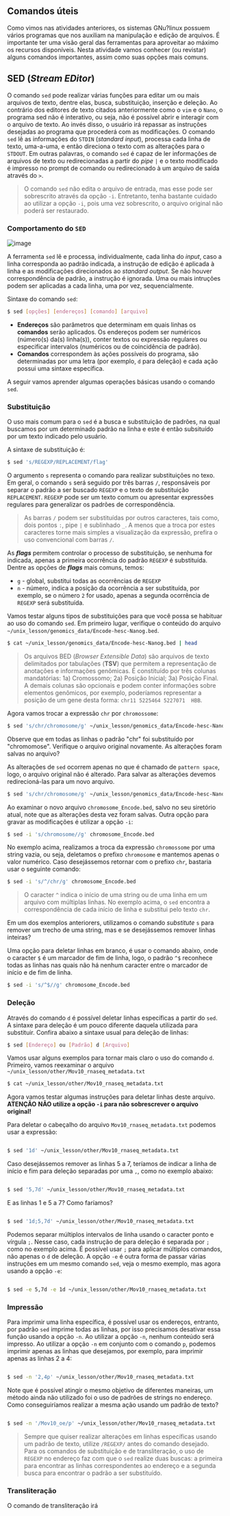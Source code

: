 
## Comandos úteis

Como vimos nas atividades anteriores, os sistemas GNu?linux possuem vários programas que nos auxiliam na manipulação e edição de arquivos. É importante ter uma visão geral das ferramentas para aproveitar ao máximo os recursos disponíveis. Nesta atividade vamos conhecer (ou revistar) alguns comandos importantes, assim como suas opções mais comuns. 

## SED (_Stream EDitor_)

O comando `sed` pode realizar várias funções para editar um ou mais arquivos de texto, dentre elas, busca, substituição, inserção e deleção. Ao contrário dos editores de texto citados anteriormente como o `vim` e o `Nano`, o programa sed não é interativo, ou seja, não é possível abrir e interagir com o arquivo de texto. Ao invés disso, o usuário irá repassar as instruções desejadas ao programa que procederá com as modificações. O comando `sed` lê as informações do `STDIN` (_standard input_), processa cada linha de texto, uma-a-uma, e então direciona o texto com as alterações para o `STDOUT`. Em outras palavras, o comando `sed` é capaz de ler informações de arquivos de texto ou redirecionadas a partir do _pipe_ `|` e o texto modificado é impresso no prompt de comando ou redirecionado à um arquivo de saída através do `>`.

> O comando `sed` não edita o arquivo de entrada, mas esse pode ser sobrescrito através da opção `-i`. Entretanto, tenha bastante cuidado ao utilizar a opção `-i`, pois uma vez sobrescrito, o arquivo original não poderá ser restaurado.

### Comportamento do `SED`

![image](https://user-images.githubusercontent.com/17560094/170845608-4ac150b5-5aa7-44c9-960b-8b251d53084a.png)

A ferramenta `sed` lê e processa, individualmente, cada linha do _input_, caso a linha corresponda ao padrão indicada, a instrução de edição é aplicada à linha e as modificações direcionados ao _standard output_. Se não houver correspondência de padrão, a instrução é ignorada. Uma ou mais intruções podem ser aplicadas a cada linha, uma por vez, sequencialmente.

Sintaxe do comando `sed`:

```bash
$ sed [opções] [endereços] [comando] [arquivo]

```

* **Endereços** são parâmetros que determinam em quais linhas os **comandos** serão aplicados. Os endereços podem ser numéricos (número(s) da(s) linha(s)), conter textos ou expressão regulares ou especificar intervalos (numéricos ou de coincidência de padrão).
* **Comandos** correspondem às ações possíveis do programa, são determinadas por uma letra (por exemplo, `d` para deleção) e cada ação possui uma sintaxe específica.

A seguir vamos aprender algumas operações básicas usando o comando `sed`.

### **Substituição**

O uso mais comum para o `sed` é a busca e substituição de padrões, na qual buscamos por um determinado padrão na linha e este é então subsituído por um texto indicado pelo usuário.

A sintaxe de substituição é:

```bash
$ sed 's/REGEXP/REPLACEMENT/flag'

```
O argumento `s` representa o comando para realizar substituições no texo. Em geral, o comando `s` será seguido por três barras `/`, responsáveis por separar o padrão a ser buscado `REGEXP` e o texto de substituição `REPLACEMENT`. `REGEXP` pode ser um texto comum ou apresentar expressões regulares para generalizar os padrões de correspondência.

> As barras `/` podem ser substituídas por outros caracteres, tais como, dois pontos `:`, pipe `|` e sublinhado `_`. A menos que a troca por estes caracteres torne mais simples a visualização da expressão, prefira o uso convencional com barras `/`.

As **_flags_** permitem controlar o processo de substituição, se nenhuma for indicada, apenas a primeira ocorrência do padrão `REGEXP` é substituída. Dentre as opções de **_flags_** mais comuns, temos:

* `g` - global, substitui todas as ocorrências de `REGEXP`
* `n` - número, indica a posição da ocorrência a ser substituída, por exemplo, se o número `2` for usado, apenas a segunda ocorrência de `REGEXP` será substituída.

Vamos testar alguns tipos de substituições para que você possa se habituar ao uso do comando `sed`. Em primeiro lugar, verifique o conteúdo do arquivo `~/unix_lesson/genomics_data/Encode-hesc-Nanog.bed`.

```bash
$ cat ~/unix_lesson/genomics_data/Encode-hesc-Nanog.bed | head

```

> Os arquivos BED (_Browser Extensible Data_) são arquivos de texto delimitados por tabulações (**TSV**) que permitem a representação de anotações e informações genômicas. É constituído por três colunas mandatórias: 1a) Cromossomo; 2a) Posição Inicial; 3a) Posição Final. A demais colunas são opcionais e podem conter informações sobre elementos genômicos, por exemplo, poderíamos representar a posição de um gene desta forma: `chr11 5225464 5227071  HBB`.

Agora vamos trocar a expressão `chr` por `chromossome`:

```bash
$ sed 's/chr/chromosome/g' ~/unix_lesson/genomics_data/Encode-hesc-Nanog.bed

```

Observe que em todas as linhas o padrão "chr" foi substituído por "chromomose". Verifique o arquivo original novamente. As alterações foram salvas no arquivo?

As alterações de `sed` ocorrem apenas no que é chamado de `pattern space`, logo, o arquivo original não é alterado. Para salvar as alterações devemos redirecioná-las para um novo arquivo.

```bash
$ sed 's/chr/chromosome/g' ~/unix_lesson/genomics_data/Encode-hesc-Nanog.bed > chromosome_Encode.bed

```
Ao examinar o novo arquivo `chromosome_Encode.bed`, salvo no seu siretório atual, note que as alterações desta vez foram salvas. Outra opção para gravar as modificações é utilizar a opção `-i`:

```bash
$ sed -i 's/chromosome//g' chromosome_Encode.bed

```

No exemplo acima, realizamos a troca da expressão `chromossome` por uma string vazia, ou seja, deletamos o prefixo `chromosome` e mantemos apenas o valor numérico. Caso desejássemos retornar com o prefixo `chr`, bastaria usar o seguinte comando:

```bash
$ sed -i 's/^/chr/g' chromosome_Encode.bed

```

> O caracter `^` indica o início de uma string ou de uma linha em um arquivo com múltiplas linhas. No exemplo acima, o `sed` encontra a correspondência de cada início de linha e substitui pelo texto `chr`.

Em um dos exemplos anteriorers, utilizamos o comando *substitute* `s` para remover um trecho de uma string, mas e se desejássemos remover linhas inteiras?

Uma opção para deletar linhas em branco, é usar o comando abaixo, onde o caracter `$` é um marcador de fim de linha, logo, o padrão `^$` reconhece todas as linhas nas quais não há nenhum caracter entre o marcador de início e de fim de linha.

```bash
$ sed -i 's/^$//g' chromosome_Encode.bed

```

### **Deleção**

Através do comando `d` é possível deletar linhas específicas a partir do `sed`. A sintaxe para deleção é um pouco diferente daquela utilizada para substituir. Confira abaixo a sintaxe usual para deleção de linhas:

```bash
$ sed [Endereço] ou [Padrão] d [Arquivo]

```

Vamos usar alguns exemplos para tornar mais claro o uso do comando `d`. Primeiro, vamos reexaminar o arquivo `~/unix_lesson/other/Mov10_rnaseq_metadata.txt`

```bash
$ cat ~/unix_lesson/other/Mov10_rnaseq_metadata.txt

```
Agora vamos testar algumas instruções para deletar linhas deste arquivo. **ATENÇÃO** **NÃO utilize a opção `-i` para não sobrescrever o arquivo original!**

Para deletar o cabeçalho do arquivo `Mov10_rnaseq_metadata.txt` podemos usar a expressão:

```bash

$ sed '1d' ~/unix_lesson/other/Mov10_rnaseq_metadata.txt

```

Caso desejássemos remover as linhas 5 a 7, teríamos de indicar a linha de início e fim para deleção separadas por uma `,`, como no exemplo abaixo:

```bash

$ sed '5,7d' ~/unix_lesson/other/Mov10_rnaseq_metadata.txt

```

E as linhas 1 e 5 a 7? Como faríamos?

```bash

$ sed '1d;5,7d' ~/unix_lesson/other/Mov10_rnaseq_metadata.txt

```

Podemos separar múltiplos intervalos de linha usando o caracter ponto e vírgula `;`. Nesse caso, cada instrução de para deleção é separada por `;` como no exemplo acima. É possível usar `;` para aplicar múltiplos comandos, não apenas o `d` de deleção. A opção `-e` é outra forma de passar várias instruções em um mesmo comando `sed`, veja o mesmo exemplo, mas agora usando a opção `-e`:

```bash

$ sed -e 5,7d -e 1d ~/unix_lesson/other/Mov10_rnaseq_metadata.txt

```

### **Impressão**

Para imprimir uma linha específica, é possível usar os endereços, entranto, por padrão `sed` imprime todas as linhas, por isso precisamos desativar essa função usando a opção `-n`. Ao utilizar a opção `-n`, nenhum conteúdo será impresso. Ao utilizar a opção `-n` em conjunto com o comando `p`, podemos imprimir apenas as linhas que desejamos, por exemplo, para imprimir apenas as linhas 2 a 4:


```bash

$ sed -n '2,4p' ~/unix_lesson/other/Mov10_rnaseq_metadata.txt

```

Note que é possível atingir o mesmo objetivo de diferentes maneiras, um método ainda não utilizado foi o uso de padrões de strings no endereço. Como conseguiríamos realizar a mesma ação usando um padrão de texto?

```bash

$ sed -n '/Mov10_oe/p' ~/unix_lesson/other/Mov10_rnaseq_metadata.txt

```

> Sempre que quiser realizar alterações em linhas específicas usando um padrão de texto, utilize `/REGEXP/` antes do comando desejado. 
> Para os comandos de substituição e de transliteração, o uso de `REGEXP` no endereço faz com que o `sed` realize duas buscas: a primeira para encontrar as linhas correspondentes ao endereço e a segunda busca para encontrar o padrão a ser substituído.

### Transliteração

O comando de transliteração irá 

